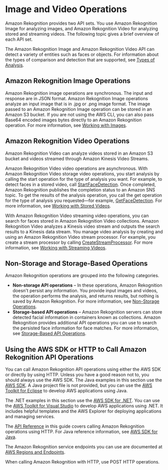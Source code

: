 # Image and Video Operations<a name="how-it-works-operations-intro"></a>

Amazon Rekognition provides two API sets\. You use Amazon Rekognition Image for analyzing images, and Amazon Rekognition Video for analyzing stored and streaming videos\. The following topic gives a brief overview of each API set\.

The Amazon Rekognition Image and Amazon Rekognition Video API can detect a variety of entities such as faces or objects\. For information about the types of comparison and detection that are supported, see [Types of Analysis](how-it-works-types.md)\.

## Amazon Rekognition Image Operations<a name="how-it-works-operations-images"></a>

Amazon Rekognition image operations are synchronous\. The input and response are in JSON format\. Amazon Rekognition Image operations analyze an input image that is in \.jpg or \.png image format\. The image passed to an Amazon Rekognition Image operation can be stored in an Amazon S3 bucket\. If you are not using the AWS CLI, you can also pass Base64 encoded images bytes directly to an Amazon Rekognition operation\. For more information, see [Working with Images](images.md)\.

## Amazon Rekognition Video Operations<a name="how-it-works-operations-video-intro"></a>

Amazon Rekognition Video can analyze videos stored in an Amazon S3 bucket and videos streamed through Amazon Kinesis Video Streams\.

Amazon Rekognition Video video operations are asynchronous\. With Amazon Rekognition Video storage video operations, you start analysis by calling the start operation for the type of analysis you want\. For example, to detect faces in a stored video, call [StartFaceDetection](API_StartFaceDetection.md)\. Once completed, Amazon Rekognition publishes the completion status to an Amazon SNS topic\. To get the results of the analysis operation, you call the get operation for the type of analysis you requested—for example, [GetFaceDetection](API_GetFaceDetection.md)\. For more information, see [Working with Stored Videos](video.md)\. 

With Amazon Rekognition Video streaming video operations, you can search for faces stored in Amazon Rekognition Video collections\. Amazon Rekognition Video analyzes a Kinesis video stream and outputs the search results to a Kinesis data stream\. You manage video analysis by creating and using an Amazon Rekognition Video stream processor\. For example, you create a stream processor by calling [CreateStreamProcessor](API_CreateStreamProcessor.md)\. For more information, see [Working with Streaming Videos](streaming-video.md)\. 

## Non\-Storage and Storage\-Based Operations<a name="how-it-works-operations-video-storage"></a>

Amazon Rekognition operations are grouped into the following categories\.
+ **Non\-storage API operations** – In these operations, Amazon Rekognition doesn't persist any information\. You provide input images and videos, the operation performs the analysis, and returns results, but nothing is saved by Amazon Rekognition\. For more information, see [Non\-Storage Operations](how-it-works-storage-non-storage.md#how-it-works-non-storage)\.
+ **Storage\-based API operations** – Amazon Rekognition servers can store detected facial information in containers known as collections\. Amazon Rekognition provides additional API operations you can use to search the persisted face information for face matches\. For more information, see [Storage\-Based API Operations](how-it-works-storage-non-storage.md#how-it-works-storage-based)\.

## Using the AWS SDK or HTTP to Call Amazon Rekognition API Operations<a name="images-java-http"></a>

You can call Amazon Rekognition API operations using either the AWS SDK or directly by using HTTP\. Unless you have a good reason not to, you should always use the AWS SDK\. The Java examples in this section use the [AWS SDK](https://docs.aws.amazon.com/sdk-for-java/v1/developer-guide/setup-install.html)\. A Java project file is not provided, but you can use the [AWS Toolkit for Eclipse](https://docs.aws.amazon.com/AWSToolkitEclipse/latest/GettingStartedGuide/) to develop AWS applications using Java\. 

The \.NET examples in this section use the [AWS SDK for \.NET](https://docs.aws.amazon.com/sdk-for-net/latest/developer-guide/welcome.html)\. You can use the [AWS Toolkit for Visual Studio](https://docs.aws.amazon.com/AWSToolkitVS/latest/UserGuide/welcome.html) to develop AWS applications using \.NET\. It includes helpful templates and the AWS Explorer for deploying applications and managing services\. 

The [API Reference](API_Reference.md) in this guide covers calling Amazon Rekognition operations using HTTP\. For Java reference information, see [AWS SDK for Java](https://docs.aws.amazon.com/AWSJavaSDK/latest/javadoc/index.html)\.

The Amazon Rekognition service endpoints you can use are documented at [AWS Regions and Endpoints](https://docs.aws.amazon.com/general/latest/gr/rande.html#rekognition_region)\. 

When calling Amazon Rekognition with HTTP, use POST HTTP operations\.